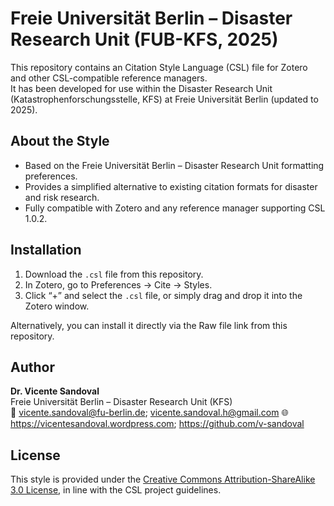 # Freie Universität Berlin – Disaster Research Unit (FUB-KFS, 2025)

This repository contains an Citation Style Language (CSL) file for Zotero and other CSL-compatible reference managers.  
It has been developed for use within the Disaster Research Unit (Katastrophenforschungsstelle, KFS) at Freie Universität Berlin (updated to 2025).

## About the Style
- Based on the Freie Universität Berlin – Disaster Research Unit formatting preferences.
- Provides a simplified alternative to existing citation formats for disaster and risk research.
- Fully compatible with Zotero and any reference manager supporting CSL 1.0.2.

## Installation
1. Download the `.csl` file from this repository.
2. In Zotero, go to Preferences -> Cite -> Styles.
3. Click “+” and select the `.csl` file, or simply drag and drop it into the Zotero window.

Alternatively, you can install it directly via the Raw file link from this repository.

## Author
**Dr. Vicente Sandoval**  
Freie Universität Berlin – Disaster Research Unit (KFS)  
📧 vicente.sandoval@fu-berlin.de; vicente.sandoval.h@gmail.com 
🌐 https://vicentesandoval.wordpress.com; https://github.com/v-sandoval

## License
This style is provided under the [Creative Commons Attribution-ShareAlike 3.0 License](https://creativecommons.org/licenses/by-sa/3.0/), in line with the CSL project guidelines.
